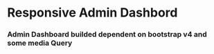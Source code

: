 <h1>Responsive Admin Dashbord</h1>

<h3>Admin Dashboard builded dependent on bootstrap v4 and some media Query</h3>
